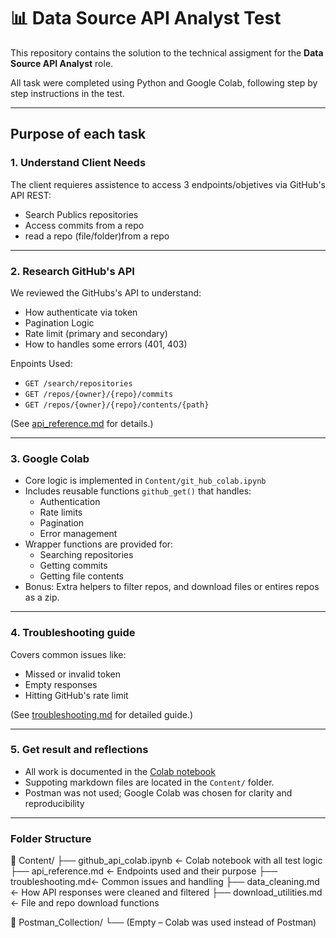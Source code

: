 
# 📊 Data Source API Analyst Test

This repository contains the solution to the technical assigment for the **Data Source API Analyst** role.

All task were completed using Python and Google Colab, following step by step instructions in the test.

---

## Purpose of each task

### 1. **Understand Client Needs**

The client requieres assistence to access 3 endpoints/objetives via GitHub's API REST:

- Search Publics repositories
- Access commits from a repo
- read a repo (file/folder)from a repo

---

### 2. **Research GitHub's API**

We reviewed the GitHubs's API to understand:

- How authenticate via token
- Pagination Logic
- Rate limit (primary and secondary)
- How to handles some errors (401, 403)

Enpoints Used:

- `GET /search/repositories`
- `GET /repos/{owner}/{repo}/commits`
- `GET /repos/{owner}/{repo}/contents/{path}`

(See [api_reference.md](Content/api_reference.md) for details.)
  
---

### 3. **Google Colab**

- Core logic is implemented in `Content/git_hub_colab.ipynb`
- Includes reusable functions `github_get()` that handles:
  - Authentication
  - Rate limits
  - Pagination
  - Error management
- Wrapper functions are provided for:
  - Searching repositories
  - Getting commits
  - Getting file contents
- Bonus: Extra helpers to filter repos, and download files or entires repos as a zip.

---

### 4. **Troubleshooting guide**

Covers common issues like:

- Missed or invalid token
- Empty responses
- Hitting GitHub's rate limit

(See [troubleshooting.md](Content/troubleshooting.md) for detailed guide.)

---

### 5. **Get result and reflections**

- All work is documented in the [Colab notebook](Content/github_api_colab.ipynb)
- Suppoting markdown files are located in the `Content/` folder.
- Postman was not used; Google Colab was chosen for clarity and reproducibility

---

### **Folder Structure**

📁 Content/
├── github_api_colab.ipynb ← Colab notebook with all test logic
├── api_reference.md ← Endpoints used and their purpose
├── troubleshooting.md← Common issues and handling
├── data_cleaning.md ← How API responses were cleaned and filtered
├── download_utilities.md ←  File and repo download functions

📁 Postman_Collection/
└── (Empty – Colab was used instead of Postman)
